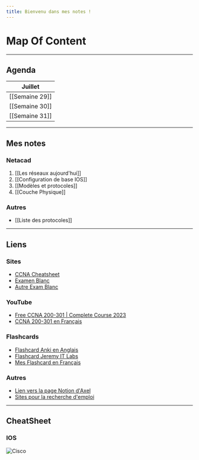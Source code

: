 ```yaml
---
title: Bienvenu dans mes notes !
---
```

# Map Of Content

---

## Agenda

| **Juillet**    |
| -------------- |
| [[Semaine 29]] |
| [[Semaine 30]] |
| [[Semaine 31]] |

---
## Mes notes 
### Netacad
1. [[Les réseaux aujourd'hui]]
2. [[Configuration de base IOS]]
3. [[Modèles et protocoles]]
4. [[Couche Physique]]
### Autres
- [[Liste des protocoles]]

---
## Liens

### Sites
- [CCNA Cheatsheet](https://www.geeksforgeeks.org/ccna-cheatsheet/)
- [Examen Blanc](https://www.itexams.com/exam/200-301)
- [Autre Exam Blanc](https://www.certyiq.com/papers?provider=cisco&exam=200-301&page=1)
### YouTube
- [Free CCNA 200-301 | Complete Course 2023](https://www.youtube.com/watch?v=H8W9oMNSuwo&list=PLxbwE86jKRgMpuZuLBivzlM8s2Dk5lXBQ)
- [CCNA 200-301 en Français](https://www.youtube.com/watch?v=6TDjSEU9lZI&list=PLbk3pyxYxY-pn6U0yDr_IObXZD6aKs0lC)
### Flashcards
- [Flashcard Anki en Anglais](https://ankiweb.net/shared/info/591991787)
- [Flashcard Jeremy IT Labs](https://drive.google.com/drive/folders/1qtS7knmkfdfNbHV_4RHXeIjFYk2rnRqq?usp=sharing)
- [Mes Flashcard en Français](https://drive.google.com/drive/folders/1fbeL0G2mbyd1H2YyN_tV4XRQn3DktwyS?usp=sharing)
### Autres
- [Lien vers la page Notion d'Axel](https://shorthaired-nail-8b0.notion.site/Cisco-Packet-Tracer-7f7a70912c68406db2603bf7be42e4a6)
- [Sites pour la recherche d'emploi](https://drive.google.com/file/d/1Bp4HfOuKWhvMTlTVIer5Z5lg5OQJGzdT/view?usp=sharing)

---
## CheatSheet

### IOS 
![Cisco](https://www.piratemoo.com/content/images/2021/05/1_GcUr0Nay0X7JluaHJraNpQ-1.png)
